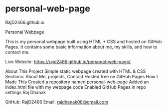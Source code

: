# personal-web-page

RajD2466.github.io

Personal Webpage

This is my personal webpage built using HTML + CSS and hosted on GitHub Pages. It contains some basic information about me, my skills, and how to contact me.

Live Website: https://rajd2466.github.io/personal-web-page/

About This Project Simple static webpage created with HTML & CSS Sections: About Me, projects, Contact Hosted free on GitHub Pages How I Made This Created a repository named personal-web-page Added an index.html file with my webpage code Enabled GitHub Pages in repo settings Raj Dhanak

GitHub: RajD2466 Email: rajdhanak08@gmail.com
